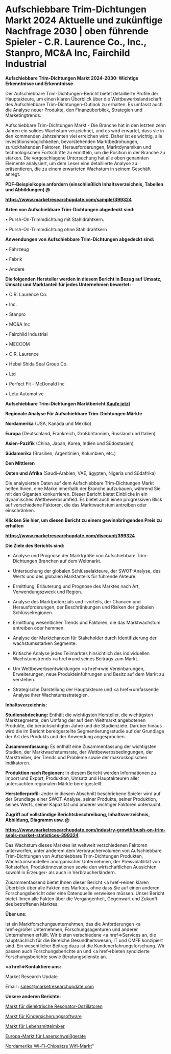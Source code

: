 # Aufschiebbare Trim-Dichtungen Markt 2024 Aktuelle und zukünftige Nachfrage 2030 | oben führende Spieler - C.R. Laurence Co., Inc., Stanpro, MC&A Inc, Fairchild Industrial

<strong>Aufschiebbare Trim-Dichtungen Markt 2024-2030: Wichtige Erkenntnisse und Erkenntnisse</strong>

Der Aufschiebbare Trim-Dichtungen-Bericht bietet detaillierte Profile der Hauptakteure, um einen klaren Überblick über die Wettbewerbslandschaft des Aufschiebbare Trim-Dichtungen-Outlook zu erhalten. Es umfasst auch die Analyse neuer Produkte, den Finanzüberblick, Strategien und Marketingtrends.

Aufschiebbare Trim-Dichtungen Markt - Die Branche hat in den letzten zehn Jahren ein solides Wachstum verzeichnet, und es wird erwartet, dass sie in den kommenden Jahrzehnten viel erreichen wird. Daher ist es wichtig, alle Investitionsmöglichkeiten, bevorstehenden Marktbedrohungen, zurückhaltenden Faktoren, Herausforderungen, Marktdynamiken und technologischen Fortschritte zu ermitteln, um die Position in der Branche zu stärken. Die vorgeschlagene Untersuchung hat alle oben genannten Elemente analysiert, um dem Leser eine detaillierte Analyse zu präsentieren, die zu einem erwarteten Wachstum in seinem Geschäft anregt.



<strong><b>PDF-Beispielkopie anfordern (einschließlich Inhaltsverzeichnis, Tabellen und Abbildungen) @ </b></strong>

<strong><a href=https://www.marketresearchupdate.com/sample/399324>

<strong>https://www.marketresearchupdate.com/sample/399324</u></a></strong></strong>



<strong>Arten von Aufschiebbare Trim-Dichtungen abgedeckt sind:</strong>

• Pursh-On-Trimmdichtung mit Stahldrahtkern.

• Pursh-On-Trimmdichtung ohne Stahldrahtkern



<strong>Anwendungen von Aufschiebbare Trim-Dichtungen abgedeckt sind:</strong>

• Fahrzeug

• Fabrik

• Andere



<strong>Die folgenden Hersteller werden in diesem Bericht in Bezug auf Umsatz, Umsatz und Marktanteil für jedes Unternehmen bewertet:</strong>

• C.R. Laurence Co.

• Inc.

• Stanpro

• MC&A Inc

• Fairchild Industrial

• MECCOM

• C.R. Laurence

• Hebei Shida Seal Group Co.

• Ltd

• Perfect Fit - McDonald Inc

• Letu Automotive



<strong>Aufschiebbare Trim-Dichtungen Marktbericht <a href=https://www.marketresearchupdate.com/buynow/399324>Kaufe jetzt</a></strong>



<strong>Regionale Analyse Für Aufschiebbare Trim-Dichtungen Märkte</strong>



<strong>Nordamerika</strong> (USA, Kanada und Mexiko)



<strong>Europa</strong> (Deutschland, Frankreich, Großbritannien, Russland und Italien)



<strong>Asien-Pazifik</strong> (China, Japan, Korea, Indien und Südostasien)



<strong>Südamerika</strong> (Brasilien, Argentinien, Kolumbien, etc.)



<strong>Den Mittleren</strong> 

<strong>Osten und Afrika</strong> (Saudi-Arabien, VAE, ägypten, Nigeria und Südafrika)

Die analysierten Daten auf dem Aufschiebbare Trim-Dichtungen Markt helfen Ihnen, eine Marke innerhalb der Branche aufzubauen, während Sie mit den Giganten konkurrieren. Dieser Bericht bietet Einblicke in ein dynamisches Wettbewerbsumfeld. Es bietet auch einen progressiven Blick auf verschiedene Faktoren, die das Marktwachstum antreiben oder einschränken.



<strong>Klicken Sie hier, um diesen Bericht zu einem gewinnbringenden Preis zu erhalten
</strong>

<strong><a href=https://www.marketresearchupdate.com/discount/399324>https://www.marketresearchupdate.com/discount/399324</b></u></strong></a>



<strong>Die Ziele des Berichts sind:</strong>

- Analyse und Prognose der Marktgröße von Aufschiebbare Trim-Dichtungen Branchen auf dem Weltmarkt.

- Untersuchung der globalen Schlüsselakteure, der SWOT-Analyse, des Werts und des globalen Marktanteils für führende Akteure.

- Ermittlung, Erläuterung und Prognose des Marktes nach Art, Verwendungszweck und Region.

- Analyse des Marktpotenzials und -vorteils, der Chancen und Herausforderungen, der Beschränkungen und Risiken der globalen Schlüsselregionen.

- Ermittlung wesentlicher Trends und Faktoren, die das Marktwachstum antreiben oder hemmen.

- Analyse der Marktchancen für Stakeholder durch Identifizierung der wachstumsstarken Segmente.

- Kritische Analyse jedes Teilmarktes hinsichtlich des individuellen Wachstumstrends <a href=>und</a> seines Beitrags zum Markt.

- Um Wettbewerbsentwicklungen <a href=>wie</a> Vereinbarungen, Erweiterungen, neue Produkteinführungen und Besitz auf dem Markt zu verstehen.

- Strategische Darstellung der Hauptakteure und <a href=>umfas</a>sende Analyse ihrer Wachstumsstrategien.



<strong>Inhaltsverzeichnis:</strong>



<strong>Studienabdeckung:</strong> Enthält die wichtigsten Hersteller, die wichtigsten Marktsegmente, den Umfang der auf dem Weltmarkt angebotenen Produkte, die berücksichtigten Jahre und die Studienziele. Darüber hinaus wird die im Bericht bereitgestellte Segmentierungsstudie auf der Grundlage der Art des Produkts und der Anwendung angesprochen.



<strong>Zusammenfassung:</strong> Es enthält eine Zusammenfassung der wichtigsten Studien, der Marktwachstumsrate, der Wettbewerbsbedingungen, der Markttreiber, der Trends und Probleme sowie der makroskopischen Indikatoren.



<strong>Produktion nach Regionen:</strong> In diesem Bericht werden Informationen zu Import und Export, Produktion, Umsatz und Hauptakteuren aller untersuchten regionalen Märkte bereitgestellt.



<strong>Herstellerprofil:</strong> Jeder in diesem Abschnitt beschriebene Spieler wird auf der Grundlage einer SWOT-Analyse, seiner Produkte, seiner Produktion, seines Werts, seiner Kapazität und anderer wichtiger Faktoren untersucht.



<strong><b>Zugriff auf vollständige Berichtsbeschreibung, Inhaltsverzeichnis, Abbildung, Diagramm usw. @ </b></strong>

<strong><a href=https://www.marketresearchupdate.com/industry-growth/push-on-trim-seals-market-statistices-399324>https://www.marketresearchupdate.com/industry-growth/push-on-trim-seals-market-statistices-399324</a></strong>

Das Wachstum dieses Marktes ist weltweit verschiedenen Faktoren unterworfen, unter anderem dem Verbrauchervolumen von Aufschiebbare Trim-Dichtungen von Aufschiebbare Trim-Dichtungen Produkten, Wachstumsmodellen anorganischer Unternehmen, der Preisvolatilität von Rohstoffen, Produktinnovationen sowie den wirtschaftlichen Aussichten sowohl in Erzeuger- als auch in Verbraucherländern.

Zusammenfassend bietet Ihnen dieser Bericht <a href=>einen</a> klaren Überblick über alle Fakten des Marktes, ohne dass Sie auf einen anderen Forschungsbericht oder eine Datenquelle verweisen müssen. Unser Bericht bietet Ihnen alle Fakten über die Vergangenheit, Gegenwart und Zukunft des betroffenen Marktes.



<strong>Über uns:</strong>

 ist ein Marktforschungsunternehmen, das die Anforderungen <a href=>großer</a> Unternehmen, Forschungsagenturen und anderer Unternehmen erfüllt. Wir bieten verschiedene <a href=>Services</a> an, die hauptsächlich für die Bereiche Gesundheitswesen, IT und CMFE konzipiert sind. Ein wesentlicher Beitrag dazu ist die Kundenerfahrungsforschung. Wir passen auch Forschungsberichte an und <a href=>bieten</a> syndizierte Forschungsberichte sowie Beratungsdienste an.



<strong><a href=>Kontaktiere uns:</a></strong>

Market Research Update

Email : sales@marketresearchupdate.com



<strong>Unsere anderen Berichte:</strong>

<a href=https://www.linkedin.com/pulse/dielectric-resonator-oscillators-market-2023>Markt für dielektrische Resonator-Oszillatoren</a>

<a href=https://www.linkedin.com/pulse/parental-control-software-market-outlooks-2023>Markt für Kindersicherungssoftware</a>

<a href=https://www.linkedin.com/pulse/food-blender-mixer-market-size-emerging-trends>Markt für Lebensmittelmixer</a>

<a href=https://www.linkedin.com/pulse/europe-laser-welding-equipment-market-2023-current>Europa-Markt für Laserschweißgeräte</a>

<a href=https://www.linkedin.com/pulse/north-america-wi-fi-chipsets-wifi-market-2023-pointing>Nordamerika Wi-Fi-Chipsätze Wifi-Markt</a>"
